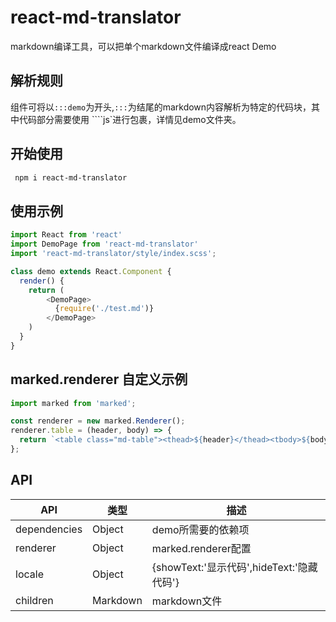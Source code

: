 # react-md-translator

markdown编译工具，可以把单个markdown文件编译成react Demo

## 解析规则

组件可将以` :::demo `为开头,`:::`为结尾的markdown内容解析为特定的代码块，其中代码部分需要使用 ````js`进行包裹，详情见demo文件夹。

## 开始使用

```bash
 npm i react-md-translator
```

## 使用示例

```js
import React from 'react'
import DemoPage from 'react-md-translator'
import 'react-md-translator/style/index.scss';

class demo extends React.Component {
  render() {
    return (
        <DemoPage>
          {require('./test.md')}
        </DemoPage>
    )
  }
}

```

## marked.renderer 自定义示例

```js
import marked from 'marked';

const renderer = new marked.Renderer();
renderer.table = (header, body) => {
  return `<table class="md-table"><thead>${header}</thead><tbody>${body}</tbody></table>`;
};
```

## API

| API          | 类型    | 描述          |
| ------------ | ------ | ----------- |
| dependencies | Object | demo所需要的依赖项 |
| renderer     | Object | marked.renderer配置 |
| locale       | Object | {showText:'显示代码',hideText:'隐藏代码'} |
| children     | Markdown | markdown文件 |
